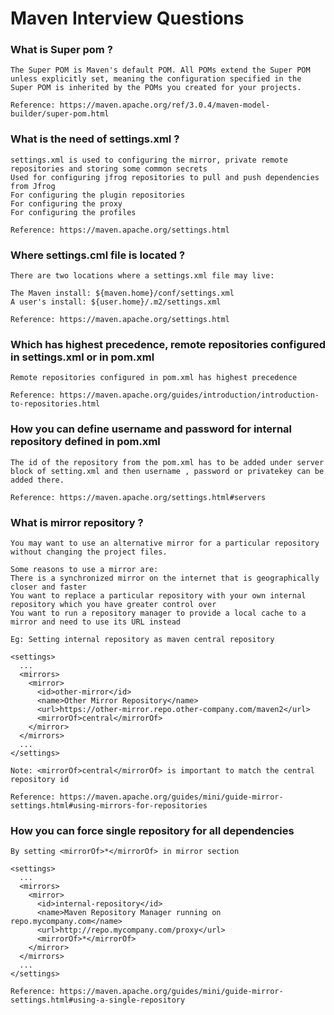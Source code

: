 # Maven Interview Questions

### What is Super pom ?
```
The Super POM is Maven's default POM. All POMs extend the Super POM unless explicitly set, meaning the configuration specified in the Super POM is inherited by the POMs you created for your projects.

Reference: https://maven.apache.org/ref/3.0.4/maven-model-builder/super-pom.html
```

### What is the need of settings.xml ?
```
settings.xml is used to configuring the mirror, private remote repositories and storing some common secrets
Used for configuring jfrog repositories to pull and push dependencies from Jfrog
For configuring the plugin repositories
For configuring the proxy
For configuring the profiles

Reference: https://maven.apache.org/settings.html
```

### Where settings.cml file is located ?
```
There are two locations where a settings.xml file may live:

The Maven install: ${maven.home}/conf/settings.xml
A user's install: ${user.home}/.m2/settings.xml

Reference: https://maven.apache.org/settings.html
```

### Which has highest precedence, remote repositories configured in settings.xml or in pom.xml
```
Remote repositories configured in pom.xml has highest precedence

Reference: https://maven.apache.org/guides/introduction/introduction-to-repositories.html
```

### How you can define username and password for internal repository defined in pom.xml
```
The id of the repository from the pom.xml has to be added under server block of setting.xml and then username , password or privatekey can be added there.

Reference: https://maven.apache.org/settings.html#servers
```

### What is mirror repository ?
```
You may want to use an alternative mirror for a particular repository without changing the project files.

Some reasons to use a mirror are:
There is a synchronized mirror on the internet that is geographically closer and faster
You want to replace a particular repository with your own internal repository which you have greater control over
You want to run a repository manager to provide a local cache to a mirror and need to use its URL instead

Eg: Setting internal repository as maven central repository

<settings>
  ...
  <mirrors>
    <mirror>
      <id>other-mirror</id>
      <name>Other Mirror Repository</name>
      <url>https://other-mirror.repo.other-company.com/maven2</url>
      <mirrorOf>central</mirrorOf>
    </mirror>
  </mirrors>
  ...
</settings>

Note: <mirrorOf>central</mirrorOf> is important to match the central repository id

Reference: https://maven.apache.org/guides/mini/guide-mirror-settings.html#using-mirrors-for-repositories
```

### How you can force single repository for all dependencies
```
By setting <mirrorOf>*</mirrorOf> in mirror section

<settings>
  ...
  <mirrors>
    <mirror>
      <id>internal-repository</id>
      <name>Maven Repository Manager running on repo.mycompany.com</name>
      <url>http://repo.mycompany.com/proxy</url>
      <mirrorOf>*</mirrorOf>
    </mirror>
  </mirrors>
  ...
</settings>

Reference: https://maven.apache.org/guides/mini/guide-mirror-settings.html#using-a-single-repository
```

